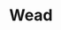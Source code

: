 ---
layout: project
title:  "Wead"
description: "A simple and clean Jekyll theme."
stack: "Jekyll, HTML, CSS and Javascript."
source: "https://github.com/kevyder/wead"
order: 4
---